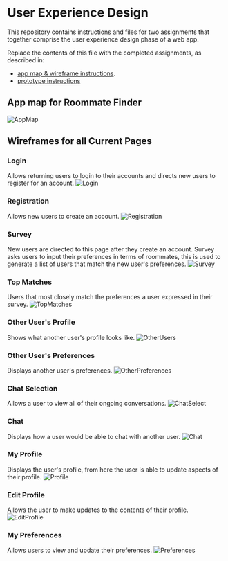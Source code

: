# User Experience Design

This repository contains instructions and files for two assignments that together comprise the user experience design phase of a web app.

Replace the contents of this file with the completed assignments, as described in:

- [app map & wireframe instructions](instructions-0a-app-map-wireframes.md).
- [prototype instructions](instructions-0b-prototyping.md)


## App map for Roommate Finder
![AppMap](ux-design/Roommate_Finder_SiteMap.png)

## Wireframes for all Current Pages

### Login
Allows returning users to login to their accounts and directs new users to register for an account.
![Login](ux-design/Login%20Page.png)

### Registration
Allows new users to create an account.
![Registration](ux-design/Register.png)

### Survey
New users are directed to this page after they create an account. Survey asks users to input their preferences in terms of roommates, this is used to generate a list of users that match the new user's preferences.
![Survey](ux-design/Survey.png) 

### Top Matches
Users that most closely match the preferences a user expressed in their survey.
![TopMatches](ux-design/Top%20Matches.png)

### Other User's Profile
Shows what another user's profile looks like.
![OtherUsers](ux-design/Other%20User's%20Profile.png)

### Other User's Preferences
Displays another user's preferences.
![OtherPreferences](ux-design/Other%20User's%20Preferences.png)

### Chat Selection
Allows a user to view all of their ongoing conversations.
![ChatSelect](ux-design/Chats.png)

### Chat
Displays how a user would be able to chat with another user. 
![Chat](ux-design/Chat-DirectMessage.png)

### My Profile
Displays the user's profile, from here the user is able to update aspects of their profile.
![Profile](ux-design/My%20Profile.png)

### Edit Profile
Allows the user to make updates to the contents of their profile.
![EditProfile](ux-design/Edit%20Profile.png)

### My Preferences
Allows users to view and update their preferences. 
![Preferences](ux-design/My%20Preferences.png)
